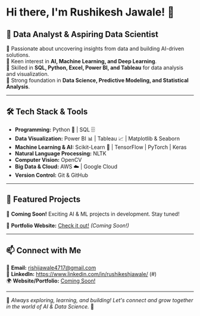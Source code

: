 # Hi there, I'm Rushikesh Jawale! 👋

## 🚀 Data Analyst & Aspiring Data Scientist

🔹 Passionate about uncovering insights from data and building AI-driven solutions.  
🔹 Keen interest in **AI, Machine Learning, and Deep Learning**.  
🔹 Skilled in **SQL, Python, Excel, Power BI, and Tableau** for data analysis and visualization.  
🔹 Strong foundation in **Data Science, Predictive Modeling, and Statistical Analysis**.  

---

## 🛠️ Tech Stack & Tools

- **Programming:** Python 🐍 | SQL 🗄️  
- **Data Visualization:** Power BI 📊 | Tableau 📈 | Matplotlib & Seaborn  
- **Machine Learning & AI:** Scikit-Learn 🤖 | TensorFlow | PyTorch | Keras  
- **Natural Language Processing:** NLTK  
- **Computer Vision:** OpenCV  
- **Big Data & Cloud:** AWS ☁️ | Google Cloud  
- **Version Control:** Git & GitHub  

---

## 📌 Featured Projects

🚀 **Coming Soon!** Exciting AI & ML projects in development. Stay tuned!  

🔗 **Portfolio Website:** [Check it out!](#) *(Coming Soon!)*

---

## 📫 Connect with Me

📧 **Email:** rishijawale4717@gmail.com  
💼 **LinkedIn:** https://www.linkedin.com/in/rushikeshjawale/ (#)  
🌍 **Website/Portfolio:** [Coming Soon!](#)

---

📌 *Always exploring, learning, and building! Let's connect and grow together in the world of AI & Data Science.* 🚀
